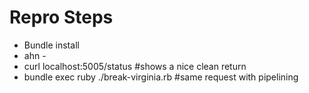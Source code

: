 # Repro Steps

- Bundle install
- ahn -
- curl localhost:5005/status   #shows a nice clean return
- bundle exec ruby ./break-virginia.rb  #same request with pipelining


